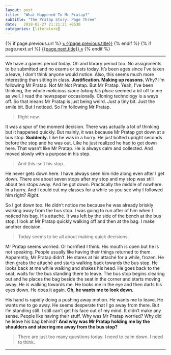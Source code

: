 ```yaml
---
layout: post
title:  "What Happened To Mr Pratap?"
subtitle: "The Pratap Story: Page Three"
date:   2018-02-27 21:21:21 +0530
categories: [literature]
---
```


<div class="PageNavigation">
  {% if page.previous.url %}
    <a class="prev" href="{{page.previous.url}}">&laquo; {{page.previous.title}}</a>
  {% endif %}
  {% if page.next.url %}
    <a class="next" href="{{page.next.url}}">{{page.next.title}} &raquo;</a>
  {% endif %}
</div>

---

We have a games period today. Oh and library period too. No assignments to be submitted and no exams or tests today. It’s been ages since I’ve taken a leave, I don’t think anyone would notice. Also, this seems much more interesting than sitting in class. **Justification. Making up reasons.** Why? I’m following Mr Pratap. Not Mr Not Pratap. But Mr Pratap. Yeah, I’ve been thinking, the whole _malicious clone taking his place_ seemed a bit off to me as well. I read the newspaper occasionally. Cloning technology is a ways off. So that means Mr Pratap is just being weird. Just a tiny bit. Just the smile bit. But I noticed. So I’m following Mr Pratap. 

> Right now. 

It was a spur of the moment decision. There was actually a lot of thinking but it happened quickly. But mainly, it was because Mr Pratap got down at a bus stop. **Suddenly.** Like he was in a hurry. He just bolted upright seconds before the stop and he was out. Like he just realized he had to get down here. That wasn’t like Mr Pratap. He is always calm and collected. And moved slowly with a purpose in his step. 

> And this isn’t his stop. 

He never gets down here. I have always seen him ride along even after I get down. There are about seven stops after my stop and my stop was still about ten stops away. And he got down. Practically the middle of nowhere. In a hurry. And I could cut my classes for a while so you see why I followed him right? _Right_. 

So I got down too. He didn’t notice me because he was already briskly walking away from the bus stop. I was going to run after of him when I noticed his bag. His attaché. It was left by the side of the bench at the bus stop. I look at Mr Pratap quickly walking off and then at the bag. I make another decision. 

> Today seems to be all about making quick decisions. 

Mr Pratap seems worried. Or horrified I think. His mouth is open but he is not speaking. People usually like having their things returned to them. Apparently, Mr Pratap didn’t. He stares at his attaché for a while, frozen. He then grabs the attaché and starts walking back towards the bus stop. He looks back at me while walking and shakes his head. He goes back to the seat, waits for the bus standing there to leave. The bus stop begins clearing out and he places the bag beside the seat in the corner and starts moving away. He is walking towards me. He looks me in the eye and then darts his eyes down. He does it again. **Oh, he wants me to look down.** 

His hand is rapidly doing a pushing away motion. He wants me to leave. He wants me to go away. He seems desperate that I go away from there. But I’m standing still. I still can’t get his face out of my mind. It didn’t make any sense. People like having their stuff. Why was Mr Pratap worried? Why did he leave his bag behind? **And why was Mr Pratap holding me by the shoulders and steering me away from the bus stop?** 

> There are just too many questions today. I need to calm down. I need to think. 

---